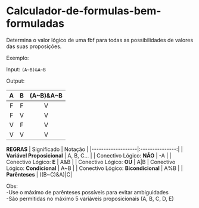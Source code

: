 # Calculador-de-formulas-bem-formuladas
Determina o valor lógico de uma fbf para todas as possibilidades de valores das suas proposições.

Exemplo:

Input: `(A~B)&A~B`

Output:

| A  |  B  | (A\~B)&A\~B|
|:-----------------:|:-----------------:|:-----------------:|
| F |  F | V |
|  F | V | V |
|  V| F | V|
|  V| V | V |


**REGRAS**
| Significado  |  Notação  |
|-------------------|:---------------:|
| **Variável Proposicional** |  A, B, C... |
|  Conectivo Lógico: **NÃO** | -A |
|  Conectivo Lógico: **E** |  A&B |
|  Conectivo Lógico: **OU** | A\|B
|  Conectivo Lógico: **Condicional** |  A~B |
|  Conectivo Lógico: **Bicondicional** |  A%B |
|   **Parênteses** |  ((B~C)&A)\|C|

Obs:  
-Use o máximo de parênteses possíveis para evitar ambiguidades  
-São permitidas no máximo 5 variáveis proposicionais (A, B, C, D, E)
